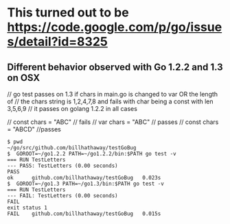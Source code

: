 This turned out to be https://code.google.com/p/go/issues/detail?id=8325
==

Different behavior observed with Go 1.2.2 and 1.3 on OSX
--

// go test passes on 1.3 if chars in main.go is changed to var OR the length of
// the chars string is 1,2,4,7,8  and fails with char being a const with len 3,5,6,9
// it passes on golang 1.2.2 in all cases

// const chars = "ABC"  // fails
// var chars = "ABC"    // passes
// const chars = "ABCD" //passes

```
$ pwd
~/go/src/github.com/billhathaway/testGoBug
$  GOROOT=~/go1.2.2 PATH=~/go1.2.2/bin:$PATH go test -v
=== RUN TestLetters
--- PASS: TestLetters (0.00 seconds)
PASS
ok  	github.com/billhathaway/testGoBug	0.023s
$  GOROOT=~/go1.3 PATH=~/go1.3/bin:$PATH go test -v
=== RUN TestLetters
--- FAIL: TestLetters (0.00 seconds)
FAIL
exit status 1
FAIL	github.com/billhathaway/testGoBug	0.015s
```
